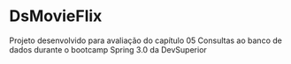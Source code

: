 # DsMovieFlix
Projeto desenvolvido para avaliação do capítulo 05 Consultas ao banco de dados durante o bootcamp Spring 3.0 da DevSuperior
